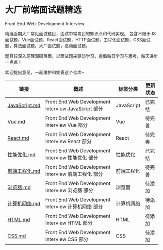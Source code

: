 # 大厂前端面试题精选

Front-End-Web-Development-Interview

精选近期大厂常见面试题目，面试中常考到的知识点和代码实现。
包含不限于JS面试题，Vue面试题，React面试题，HTTP面试题，工程化面试题，CSS面试题，算法面试题，大厂面试题，高频面试题。

题目较深入原理源码层面，以面试题来驱动学习，提倡每日学习与思考，每天进步一点点！

欢迎提出意见，一起维护和完善这个仓库~

| 链接 | 概述 | 标签分类 | 更新状态 |
|---|---|---|---|
| [JavaScript.md](/questions/JavaScript.md) | Front End Web Development Interview JavaScript 部分 | JavaScript | 已完结 |
| [Vue.md](/questions/Vue.md) | Front End Web Development Interview Vue 部分 | Vue | 待完善 |
| [React.md](/questions/React.md) | Front End Web Development Interview React 部分 | React | 待完善 |
| [性能优化.md](/questions/性能优化.md) | Front End Web Development Interview 性能优化 部分 | 性能优化 | 已完结 |
| [前端工程化.md](/questions/前端工程化.md) | Front End Web Development Interview 前端工程化 部分 | 前端工程化 | 待完善 |
| [浏览器.md](/questions/浏览器.md) | Front End Web Development Interview 浏览器 部分 | 浏览器 | 待添加 |
| [计算机网络.md](/questions/计算机网络.md) | Front End Web Development Interview 计算机网络 部分 | 计算机网络 | 待添加 |
| [HTML.md](/questions/HTML.md) | Front End Web Development Interview HTML 部分 | HTML | 待添加 |
| [CSS.md](/questions/CSS.md) | Front End Web Development Interview CSS 部分 | CSS | 待添加 |